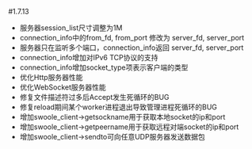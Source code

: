 #1.7.13

* 服务器session_list尺寸调整为1M
* connection_info中的from_fd, from_port 修改为 server_fd, server_port
* 服务器只在监听多个端口，connection_info返回 server_fd, server_port
* connection_info增加对IPv6 TCP协议的支持
* connection_info增加socket_type项表示客户端的类型  
* 优化Http服务器性能
* 优化WebSocket服务器性能
* 修复文件描述符过多后Accept发生死循环的BUG
* 修复reload期间某个worker进程退出导致管理进程死循环的BUG
* 增加swoole_client->getsockname用于获取本地socket的ip和port
* 增加swoole_client->getpeername用于获取远程对端socket的ip和port
* 增加swoole_client->sendto可向任意UDP服务器发送数据包

